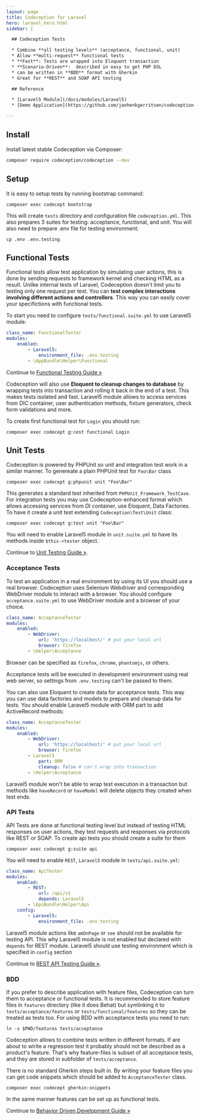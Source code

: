 ```yaml
---
layout: page
title: Codeception for Laravel
hero: laravel_hero.html
sidebar: |

  ## Codeception Tests

  * Combine **all testing levels** (acceptance, functional, unit)
  * Allow **multi-request** functional tests
  * **Fast**: Tests are wrapped into Eloquent transaction
  * **Scenario-Driven**:  described in easy to get PHP DSL
  * can be written in **BDD** format with Gherkin
  * Great for **REST** and SOAP API testing

  ## Reference

  * [Laravel5 Module](/docs/modules/Laravel5) 
  * [Demo Application](https://github.com/janhenkgerritsen/codeception-laravel5-sample)

---
```


## Install

Install latest stable Codeception via Composer:

```bash
composer require codeception/codeception --dev
```

## Setup

It is easy to setup tests by running bootstrap command:

```
composer exec codecept bootstrap
```

This will create `tests` directory and configuration file `codeception.yml`. This also prepares 3 suites for testing: acceptance, functional, and unit. You will also need to prepare .env file for testing environment:

```
cp .env .env.testing
```

## Functional Tests

Functional tests allow test application by simulating user actions, this is done by sending requests to framework kernel and checking HTML as a result. Unilke internal tests of Laravel, Codeception doesn't limit you to testing only one request per test. You can **test complex interactions involving different actions and controllers**. This way you can easily cover your specifictions with functional tests.

To start you need to configure `tests/functional.suite.yml` to use Laravel5 module:

```yaml
class_name: FunctionalTester
modules:
    enabled:
        - Laravel5:
            environment_file: .env.testing
        - \AppBundle\Helper\Functional
```


<div class="alert alert-warning">
  <span class="glyphicon glyphicon-info-sign" aria-hidden="true"></span>
  Continue to <a href="http://codeception.com/docs/04-FunctionalTests">Functional Testing Guide &raquo;</a>
</div>

Codeception will also use **Eloquent to cleanup changes to database** by wrapping tests into transaction and rolling it back in the end of a test. This makes tests isolated and fast. Laravel5 module allows to access services from DIC container, user authentication methods, fixture generators, check form validations and more. 

To create first functional test for `Login` you should run:

```
composer exec codecept g:cest functional Login
```

## Unit Tests

Codeception is powered by PHPUnit so unit and integration test work in a similar manner. To genereate a plain PHPUnit test for `Foo\Bar` class 

```
composer exec codecept g:phpunit unit "Foo\Bar"
```

This generates a standard test inherited from `PHPUnit_Framework_TestCase`. For integration tests you may use Codeception-enhanced format which allows accessing services from DI container, use Eloquent, Data Factories. To have it create a unit test extending `Codeception\Test\Unit` class:

```
composer exec codecept g:test unit "Foo\Bar"
```

You will need to enable Laravel5 module in `unit.suite.yml` to have its methods inside `$this->tester` object.

<div class="alert alert-warning">
  <span class="glyphicon glyphicon-info-sign" aria-hidden="true"></span>
  Continue to <a href="http://codeception.com/docs/05-UnitTests">Unit Testing Guide &raquo;</a>.
</div>


### Acceptance Tests

To test an application in a real environment by using its UI you should use a real browser. Codeception uses Selenium Webdriver and corresponding WebDriver module to interact with a browser. You should configure `acceptance.suite.yml` to use WebDriver module and a browser of your choice. 

```yaml
class_name: AcceptanceTester
modules:
    enabled:
        - WebDriver:
            url: 'https://localhost/' # put your local url
            browser: firefox
        - \Helper\Acceptance            
```

Browser can be specified as `firefox`, `chrome`, `phantomjs`, or others. 

Acceptance tests will be executed in development environment using real web server, so settings from `.env.testing` can't be passed to them. 

You can also use Eloquent to create data for acceptance tests. This way you can use data factories and models to prepare and cleanup data for tests. You should enable Laravel5 module with ORM part to add ActiveRecord methods:

```yaml
class_name: AcceptanceTester
modules:
    enabled:
        - WebDriver:
            url: 'https://localhost/' # put your local url
            browser: firefox
        - Laravel5
            part: ORM
            cleanup: false # can't wrap into transaction
        - \Helper\Acceptance            
```

Laravel5 module won't be able to wrap test execution in a transaction but methods like `haveRecord` or `haveModel` will delete objects they created when test ends. 

### API Tests

API Tests are done at functional testing level but instead of testing HTML responses on user actions, they test requests and responses via protocols like REST or SOAP. To create api tests you should create a suite for them

```
composer exec codecept g:suite api
```

You will need to enable `REST`, `Laravel5` module in `tests/api.suite.yml`:

```yaml
class_name: ApiTester
modules:
    enabled:
        - REST:
            url: /api/v1
            depends: Laravel5
        - \ApiBundle\Helper\Api
    config:
        - Laravel5:
            environment_file: .env.testing

```

Laravel5 module actions like `amOnPage` or `see` should not be available for testing API. This why Laravel5 module is not enabled but declared with `depends` for REST module. Laravel5 should use testing environment which is specified in `config` section


<div class="alert alert-warning">
  <span class="glyphicon glyphicon-info-sign" aria-hidden="true"></span>
  Continue to <a href="http://codeception.com/docs/10-WebServices#REST">REST API Testing Guide &raquo;</a>.
</div>

### BDD

If you prefer to describe application with feature files, Codeception can turn them to acceptance or functional tests. It is recommended to store feature files in `features` directory (like it does Behat) but symlinking it to `tests/acceptance/features` or `tests/functional/features` so they can be treated as tests too. For using BDD with acceptance tests you need to run:

```
ln -s $PWD/features tests/acceptance
```

Codeception allows to combine tests written in different formats. If are about to wirite a regression test it probably should not be described as a product's feature. That's why feature-files is subset of all acceptance tests, and they are stored in subfolder of `tests/acceptance`. 

There is no standard Gherkin steps built in. By writing your feature files you can get code snippets which should be added to `AcceptanceTester` class. 

```
composer exec codecept gherkin:snippets
```

In the same manner features can be set up as functional tests.

<div class="alert alert-warning">
  <span class="glyphicon glyphicon-info-sign" aria-hidden="true"></span>
  Continue to <a href="http://codeception.com/docs/07-BDD">Behavior Driven Development Guide &raquo;</a>
</div>